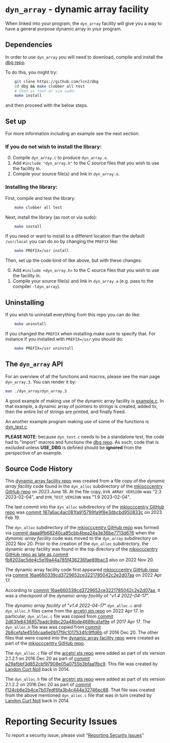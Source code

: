 # `dyn_array` - dynamic array facility

When linked into your program, the `dyn_array` facility will give you a way to have a
general purpose dynamic array in your program.

## Dependencies

In order to use `dyn_array` you will need to download, compile and
install the [dbg repo](https://github.com/lcn2/dbg).

To do this, you might try:

```sh
    git clone https://github.com/lcn2/dbg
    cd dbg && make clobber all test
    # then as root or via sudo:
    make install
```

and then proceed with the below steps.


## Set up

For more information including an example see the next section.


### If you do not wish to install the library:

0. Compile `dyn_array.c` to produce `dyn_array.o`.
1. Add `#include "dyn_array.h"` to the C source files that you wish to use the
   facility in.
2. Compile your source file(s) and link in `dyn_array.o`.


### Installing the library:

First, compile and test the library:

```sh
    make clobber all test
```

Next, install the library (as root or via sudo):

```sh
    make install
```

If you need or want to install to a different location than the default
`/usr/local` you can do so by changing the `PREFIX` like:

```sh
    make PREFIX=/usr install
```


Then, set up the code kind of like above, but with these changes:

0. Add `#include <dyn_array.h>` to the C source files that you wish to use the
   facility in.
1. Compile your source file(s) and link in `dyn_array.a` (e.g. pass to the
compiler `-ldyn_array`).

## Uninstalling

If you wish to uninstall everything from this repo you can do like:

```sh
    make uninstall
```

If you changed the `PREFIX` when installing make sure to specify that. For
instance if you installed with `PREFIX=/usr` you should do:


```sh
    make PREFIX=/usr uninstall
```



## The `dyn_array` API

For an overview of all the functions and macros, please see the man page
`dyn_array.3`. You can render it by:

```sh
man ./dyn_array/dyn_array.3
```

A good example of making use of the dynamic array facility is
[example.c](blob/master/example.c).
In that example, a dynamic array of pointers to strings is
created, added to, then the entire list of strings are
printed, and finally freed.

An another example program making use of some of the functions is
[dyn_test.c](blob/master/dyn_test.c).

**PLEASE NOTE**: because `dyn_test.c` needs to be a standalone test,
the code had to "import" macros and functions the
[dbg repo](https://github.com/lcn2/dbg).
As such, code that is excluded unless **USE_DBG** is defined
should be **ignored** from the perspective of an example.


## Source Code History

This [dynamic array facility repo](https://github.com/dyn_alloc)
was created from a file copy of the _dynamic array facility_ code
found in the `dyn_alloc` subdirectory of the [mkiocccentry GitHub
repo](https://github.com/ioccc-src/mkiocccentry) on 2023 June 18.
At the file copy, `DYN_ARRAY_VERSION` was "2.3 2023-02-04", and
`DYN_TEST_VERSION` was "1.9 2023-02-04".

The last commit into the `dyn_alloc` subdirectory of the [mkiocccentry
GitHub repo](https://github.com/ioccc-src/mkiocccentry) was [commit
187a6ac4ac081fa915799fa9f8e3dbcbd950833c](https://github.com/ioccc-src/mkiocccentry/commit/187a6ac4ac081fa915799fa9f8e3dbcbd950833c)
on 2023 Feb 19.

The  `dyn_alloc` subdirectory of the [mkiocccentry GitHub
repo](https://github.com/ioccc-src/mkiocccentry) was formed via
[commit
daaa9fb68240ca85cbb4bea24a3e36be7713d676](https://github.com/ioccc-src/mkiocccentry/commit/daaa9fb68240ca85cbb4bea24a3e36be7713d676)
when the _dynamic array facility_ code was moved to the `dyn_array`
subdirectory on 2022 Nov 20.  Prior to the creation of the `dyn_alloc`
subdirectory, the dynamic array facility was found in the top
directory of the [mkiocccentry GitHub repo as late as commit
fb8203ac5de4c5e19a44a785f436236fae89bac3](https://github.com/ioccc-src/mkiocccentry/commit/fb8203ac5de4c5e19a44a785f436236fae89bac3)
also on 2022 Nov 20.

The dynamic array facility code first appeared [mkiocccentry GitHub
repo](https://github.com/ioccc-src/mkiocccentry) via [commit
16ae660339cd3729652ce3221785042c2e2d07aa](https://github.com/ioccc-src/mkiocccentry/commit/16ae660339cd3729652ce3221785042c2e2d07aa)
on 2022 Apr 17.

According to [commit
16ae660339cd3729652ce3221785042c2e2d07aa](https://github.com/ioccc-src/mkiocccentry/commit/16ae660339cd3729652ce3221785042c2e2d07aa),
it was a checkpoint of the _dynamic array facility_ of "_v1.4
2022-04-17_".

The  _dynamic array facility_ of "_v1.4 2022-04-17_" `dyn_alloc.c`
and `dyn_alloc.h` files came from the [arcetri sts
repo](https://github.com/arcetri/sts) on 2022 Apr 17.  In particular,
`dyn_alloc.c` file was copied from [commit
2d63fe8438857badc9dbc20a48bde4689ca1af9e](https://github.com/arcetri/sts/commit/2d63fe8438857badc9dbc20a48bde4689ca1af9e)
of 2017 Apr 17.  The `dyn_alloc.h` file was was copied from [commit
2b8cefa1e4556caa6e0b17f9c1017534fc9ffd6b](https://github.com/arcetri/sts/commit/2b8cefa1e4556caa6e0b17f9c1017534fc9ffd6b)
of 2016 Dec 20.  The other files that were copied into the [dynamic
array facility repo](https://github.com/dyn_alloc) were created as
part of the [mkiocccentry GitHub
repo](https://github.com/ioccc-src/mkiocccentry).

The `dyn_alloc.c` file of the [arcetri sts
repo](https://github.com/arcetri/sts) were added as part of sts
version 2.1.2.1 on 2016 Dec 20 as part of [commit
a29afbbf3d852cbf97908e05a0755b3bfaa1fbc9](https://github.com/arcetri/sts/commit/a29afbbf3d852cbf97908e05a0755b3bfaa1fbc9).
This file was created by [Landon Curt
Noll](http://www.isthe.com/chongo/index.html) back in 2014.

The `dyn_alloc.h` file of the [arcetri sts
repo](https://github.com/arcetri/sts) were added as part of sts
version 2.1.2.2 on 2016 Dec 20 as part of [commit
f124cb6e2b4ce7b07edf6fa3b4c444e32746ec88](https://github.com/arcetri/sts/commit/f124cb6e2b4ce7b07edf6fa3b4c444e32746ec88).
That file was created from the above mentioned `dyn_alloc.c` file
that was in turn created by [Landon Curt
Noll](http://www.isthe.com/chongo/index.html) back in 2014.


# Reporting Security Issues

To report a security issue, please visit "[Reporting Security Issues](https://github.com/lcn2/dyn_array/security/policy)"
